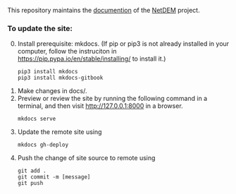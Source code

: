 This repository maintains the [documention](https://net-dem.github.io/netdem_docs/) of the [NetDEM](https://github.com/net-dem/netdem) project.

### To update the site:

  0. Install prerequisite: mkdocs. (If pip or pip3 is not already installed in your computer, follow the instruciton in https://pip.pypa.io/en/stable/installing/ to install it.)
      ```
      pip3 install mkdocs
      pip3 install mkdocs-gitbook
      ```
  1. Make changes in docs/.
  2. Preview or review the site by running the following command in a terminal, and then visit http://127.0.0.1:8000 in a browser.
      ```
      mkdocs serve
      ```
  3. Update the remote site using
      ```
      mkdocs gh-deploy
      ```
  4. Push the change of site source to remote using 
      ```
      git add .
      git commit -m [message]
      git push
      ```